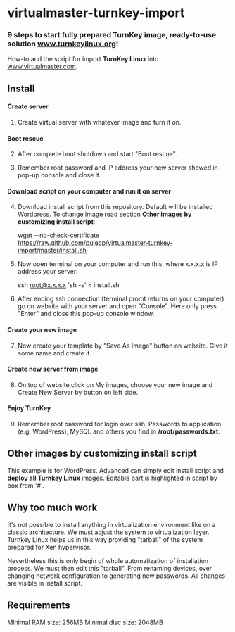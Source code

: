 # virtualmaster-turnkey-import

### 9 steps to start fully prepared TurnKey image, ready-to-use solution www.turnkeylinux.org!

How-to and the script for import **TurnKey Linux** into www.virtualmaster.com.

## Install

#### Create server
1) Create virtual server with whatever image and turn it on.
#### Boot rescue
2) After complete boot shutdown and start "Boot rescue".

3) Remember root password and IP address your new server showed in pop-up console and close it.
#### Download script on your computer and run it on server
4) Download install script from this repository. Default will be installed Wordpress. To change image read section **Other images by customizing install script**:

    wget --no-check-certificate https://raw.github.com/pulecp/virtualmaster-turnkey-import/master/install.sh

5) Now open terminal on your computer and run this, where x.x.x.x is IP address your server:
	
    ssh root@x.x.x.x 'sh -s' < install.sh

6) After ending ssh connection (terminal promt returns on your computer) go on website with your server and open "Console". Here only press "Enter" and close this pop-up console window.
#### Create your new image
7) Now create your template by "Save As Image" button on website. Give it some name and create it.
#### Create new server from image
8) On top of website click on My images, choose your new image and Create New Server by button on left side.
#### Enjoy TurnKey
9) Remember root password for login over ssh. Passwords to application (e.g. WordPress), MySQL and others you find in **/root/passwords.txt**.

## Other images by customizing install script
This example is for WordPress. Advanced can simply edit install script and **deploy all Turnkey Linux** images.
Editable part is highlighted in script by box from '#'.

## Why too much work
It's not possible to install anything in virtualization environment like on a classic architecture. We must adjust
the system to virtualization layer. Turnkey Linux helps us in this way providing "tarball" of the system prepared for
Xen hypervisor.

Nevertheless this is only begin of whole automatization of installation process. We must then edit this "tarball". From
renaming devices, over changing network configuration to generating new passwords. All changes are visible in install script.


## Requirements
Minimal RAM size: 256MB
Minimal disc size: 2048MB
